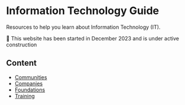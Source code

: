 # Information Technology Guide

Resources to help you learn about Information Technology (IT).

🚧 This website has been started in December 2023 and is under active construction

## Content

* [Communities](docs/communities/communities.md)
* [Companies](docs/companies/companies.md)
* [Foundations](docs/foundations/foundations.md)
* [Training](docs/training/training.md)
